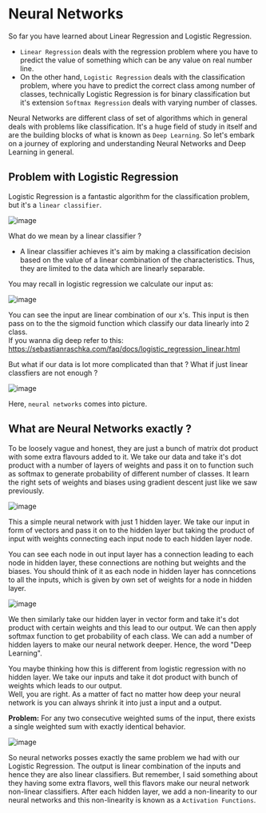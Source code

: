 # Neural Networks
So far you have learned about Linear Regression and Logistic Regression. 
* `Linear Regression` deals with the regression problem where you have to predict the value of something which can be any value on real number line.
* On the other hand, `Logistic Regression` deals with the classification problem, where you have to predict the correct class among number of classes, technically Logistic Regression is for binary classification but it's extension `Softmax Regression` deals with varying number of classes.

Neural Networks are different class of set of algorithms which in general deals with problems like classification. It's a huge field of study in itself and are the building blocks of what is known as `Deep Learning`. So let's embark on a journey of exploring and understanding Neural Networks and Deep Learning in general.

## Problem with Logistic Regression
Logistic Regression is a fantastic algorithm for the classification problem, but it's a `linear classifier`.<br> 

![image](https://github.com/Robotics-Club-IIT-BHU/Robotics-Camp-2023/assets/98597396/c2111c5f-31a0-4bf8-95b6-2fe9c1542a83)


What do we mean by a linear classifier ?<br>
* A linear classifier achieves it's aim by making a classification decision based on the value of a linear combination of the characteristics. Thus, they are limited to the data which are linearly separable.

You may recall in logistic regression we calculate our input as:

![image](https://github.com/Robotics-Club-IIT-BHU/Robotics-Camp-2023/assets/98597396/8619e2c2-d4a3-4fee-8e9e-2cfd192f34a1)

You can see the input are linear combination of our x's. This input is then pass on to the the sigmoid function which classify our data linearly into 2 class.<br>
If you wanna dig deep refer to this: https://sebastianraschka.com/faq/docs/logistic_regression_linear.html<br>

But what if our data is lot more complicated than that ? What if just linear classfiers are not enough ?<br>

![image](https://github.com/Robotics-Club-IIT-BHU/Robotics-Camp-2023/assets/98597396/eaaf1604-3891-488e-8380-745fdc5fe4f4)

Here, `neural networks` comes into picture.

## What are Neural Networks exactly ?

To be loosely vague and honest, they are just a bunch of matrix dot product with some extra flavours added to it. We take our data and take it's dot product with a number of layers of weights and pass it on to function such as softmax to generate probability of different number of classes. It learn the right sets of weights and biases using gradient descent just like we saw previously.

![image](https://github.com/Robotics-Club-IIT-BHU/Robotics-Camp-2023/assets/98597396/9353e1c5-2713-44c7-b6e0-8ec0bd91cfcf)

This a simple neural network with just 1 hidden layer. We take our input in form of vectors and pass it on to the hidden layer but taking the product of input with weights connecting each input node to each hidden layer node. <br>

You can see each node in out input layer has a connection leading to each node in hidden layer, these connections are nothing but weights and the biases. You should think of it as each node in hidden layer has conncetions to all the inputs, which is given by own set of weights for a node in hidden layer.

![image](https://github.com/Robotics-Club-IIT-BHU/Robotics-Camp-2023/assets/98597396/9339b92f-ce15-4f23-82b0-6678f4741855)

We then similarly take our hidden layer in vector form and take it's dot product with certain weights and this lead to our output. We can then apply softmax function to get probability of each class. We can add a number of hidden layers to make our neural network deeper. Hence, the word "Deep Learning". 

You maybe thinking how this is different from logistic regression with no hidden layer. We take our inputs and take it dot product with bunch of weights which leads to our output. <br>
Well, you are right. As a matter of fact no matter how deep your neural network is you can always shrink it into just a input and a output.<br>

**Problem:** For any two consecutive weighted sums of the input, there exists a single
weighted sum with exactly identical behavior. 

![image](https://github.com/Robotics-Club-IIT-BHU/Robotics-Camp-2023/assets/98597396/e5332780-f2cf-413c-a06f-1c6bf782c9e2)

So neural networks posses exactly the same problem we had with our Logistic Regression. The output is linear combination of the inputs and hence they are also linear classifiers. But remember, I said something about they having some extra flavors, well this flavors make our neural network non-linear classifiers. After each hidden layer, we add a non-linearity to our neural networks and this non-linearity is known as a `Activation Functions`.















